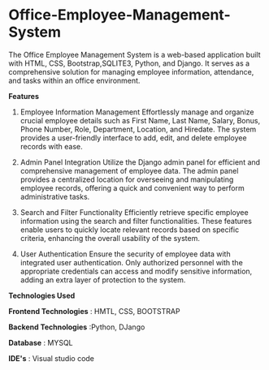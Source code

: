 # Office-Employee-Management-System
The Office Employee Management System is a web-based application built with HTML, CSS, Bootstrap,SQLITE3, Python, and Django. It serves as a comprehensive solution for managing employee information, attendance, and tasks within an office environment.

**Features**

1. Employee Information Management
Effortlessly manage and organize crucial employee details such as First Name, Last Name, Salary, Bonus, Phone Number, Role, Department, Location, and Hiredate. The system provides a user-friendly interface to add, edit, and delete employee records with ease.

2. Admin Panel Integration
Utilize the Django admin panel for efficient and comprehensive management of employee data. The admin panel provides a centralized location for overseeing and manipulating employee records, offering a quick and convenient way to perform administrative tasks.

3. Search and Filter Functionality
Efficiently retrieve specific employee information using the search and filter functionalities. These features enable users to quickly locate relevant records based on specific criteria, enhancing the overall usability of the system.

4. User Authentication
Ensure the security of employee data with integrated user authentication. Only authorized personnel with the appropriate credentials can access and modify sensitive information, adding an extra layer of protection to the system.

  **Technologies Used**

  **Frontend Technologies** : HMTL, CSS, BOOTSTRAP

  **Backend Technologies**  :Python, DJango

  **Database**              : MYSQL

  **IDE's**                    : Visual studio code 

